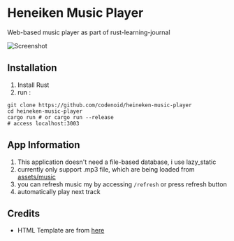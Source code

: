 # Heneiken Music Player

Web-based music player as part of rust-learning-journal

![Screenshot](https://raw.githubusercontent.com/codenoid/heineken-music-player/assets/screenshot-1.png)

## Installation

1. Install Rust
2. run : 

```
git clone https://github.com/codenoid/heineken-music-player
cd heineken-music-player
cargo run # or cargo run --release
# access localhost:3003
```

## App Information

1. This application doesn't need a file-based database, i use lazy_static
2. currently only support .mp3 file, which are being loaded from [assets/music](https://github.com/codenoid/heineken-music-player/tree/master/assets/music)
3. you can refresh music my by accessing `/refresh` or press refresh button
4. automatically play next track

## Credits

* HTML Template are from [here](https://codepen.io/jinnrw/pen/ggpgVe)